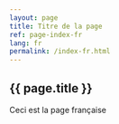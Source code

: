 ```yaml
---
layout: page
title: Titre de la page
ref: page-index-fr
lang: fr
permalink: /index-fr.html
---
```


## {{ page.title }}

Ceci est la page française
